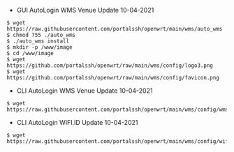* GUI AutoLogin WMS Venue Update 10-04-2021
```
$ wget https://raw.githubusercontent.com/portalssh/openwrt/main/wms/auto_wms
$ chmod 755 ./auto_wms
$ ./auto_wms install
$ mkdir -p /www/image
$ cd /www/image
$ wget https://github.com/portalssh/openwrt/raw/main/wms/config/logo3.png
$ wget https://github.com/portalssh/openwrt/raw/main/wms/config/favicon.png
```
* CLI AutoLogin WMS Venue Update 10-04-2021
```
$ wget https://raw.githubusercontent.com/portalssh/openwrt/main/wms/config/wms_sh
```
* CLI AutoLogin WIFI.ID Update 10-04-2021
```
$ wget https://raw.githubusercontent.com/portalssh/openwrt/main/wms/config/wifi_id
```
